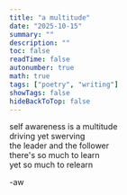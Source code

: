 ```yaml
---
title: "a multitude"
date: "2025-10-15"
summary: ""
description: ""
toc: false
readTime: false
autonumber: true
math: true
tags: ["poetry", "writing"]
showTags: false
hideBackToTop: false
---
```


self awareness is a multitude  
driving yet swerving  
the leader and the follower  
there's so much to learn  
yet so much to relearn  


-aw